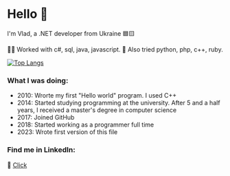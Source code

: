 # Hello 👋

I'm Vlad, a .NET developer from Ukraine 🟦🟨

:man_technologist:  Worked with c#, sql, java, javascript. 
:thinking: Also tried python, php, c++, ruby.

[![Top Langs](https://github-readme-stats.vercel.app/api/top-langs/?username=360deg&layout=compact)](https://github.com/360deg/github-readme-stats)

### What I was doing:
- 2010: Wrorte my first "Hello world" program. I used C++
- 2014: Started studying programming at the university. After 5 and a half years, I received a master's degree in computer science
- 2017: Joined GitHub
- 2018: Started working as a programmer full time
- 2023: Wrote first version of this file


### Find me in LinkedIn:

 :link: [Click](https://linkedin.com/in/yourname)
 

